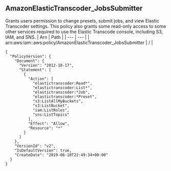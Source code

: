 
## AmazonElasticTranscoder_JobsSubmitter
Grants users permission to change presets, submit jobs, and view Elastic Transcoder settings. This policy also grants some read-only access to some other services required to use the Elastic Transcode console, including S3, IAM, and SNS.
| Arn | Path |
| --- | --- |
| arn:aws:iam::aws:policy/AmazonElasticTranscoder_JobsSubmitter | / |
```
{
  "PolicyVersion": {
    "Document": {
      "Version": "2012-10-17",
      "Statement": [
        {
          "Action": [
            "elastictranscoder:Read*",
            "elastictranscoder:List*",
            "elastictranscoder:*Job",
            "elastictranscoder:*Preset",
            "s3:ListAllMyBuckets",
            "s3:ListBucket",
            "iam:ListRoles",
            "sns:ListTopics"
          ],
          "Effect": "Allow",
          "Resource": "*"
        }
      ]
    },
    "VersionId": "v2",
    "IsDefaultVersion": true,
    "CreateDate": "2019-06-10T22:49:34+00:00"
  }
}
```
